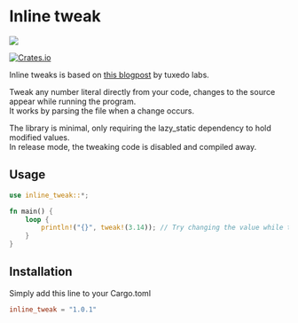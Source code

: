 # Inline tweak

![](https://i.imgur.com/DZrg910.gif)

[![Crates.io](https://img.shields.io/crates/v/inline_tweak.svg)](https://crates.io/crates/inline_tweak)

Inline tweaks is based on [this blogpost](http://blog.tuxedolabs.com/2018/03/13/hot-reloading-hardcoded-parameters.html)
by tuxedo labs.  

Tweak any number literal directly from your code, changes to the source appear while running the program.  
It works by parsing the file when a change occurs.  

The library is minimal, only requiring the lazy_static dependency to hold modified values.  
In release mode, the tweaking code is disabled and compiled away.  

## Usage

```rust
use inline_tweak::*;

fn main() {
    loop {
        println!("{}", tweak!(3.14)); // Try changing the value while the application is running
    }
}
```

## Installation

Simply add this line to your Cargo.toml

```toml
inline_tweak = "1.0.1"
```
